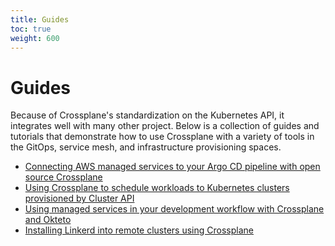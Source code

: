 ```yaml
---
title: Guides
toc: true
weight: 600
---
```


# Guides

Because of Crossplane's standardization on the Kubernetes API, it integrates
well with many other project. Below is a collection of guides and tutorials that
demonstrate how to use Crossplane with a variety of tools in the GitOps, service
mesh, and infrastructure provisioning spaces.

- [Connecting AWS managed services to your Argo CD pipeline with open source
  Crossplane](https://aws.amazon.com/blogs/opensource/connecting-aws-managed-services-to-your-argo-cd-pipeline-with-open-source-crossplane/)
- [Using Crossplane to schedule workloads to Kubernetes clusters provisioned by
  Cluster API](https://github.com/crossplane/tbs/tree/master/episodes/11/assets)
- [Using managed services in your development workflow with Crossplane and
  Okteto](https://github.com/crossplane/tbs/tree/master/episodes/10/assets)
- [Installing Linkerd into remote clusters using
  Crossplane](https://github.com/crossplane/tbs/tree/master/episodes/12/assets)
